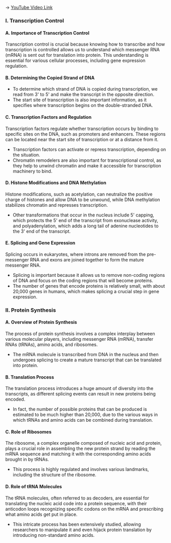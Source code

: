 -> [YouTube Video Link](https://www.youtube.com/watch?v=Chv8dlBVXpw&list=PLUl4u3cNGP63LmSVIVzy584-ZbjbJ-Y63&index=9&pp=iAQB)

### I. Transcription Control
#### A. Importance of Transcription Control

Transcription control is crucial because knowing how to transcribe and how transcription is controlled allows us to understand which messenger RNA (mRNA) is sent out for translation into protein. This understanding is essential for various cellular processes, including gene expression regulation.

#### B. Determining the Copied Strand of DNA
- To determine which strand of DNA is copied during transcription, we read from 3' to 5' and make the transcript in the opposite direction.
- The start site of transcription is also important information, as it specifies where transcription begins on the double-stranded DNA.

#### C. Transcription Factors and Regulation

Transcription factors regulate whether transcription occurs by binding to specific sites on the DNA, such as promoters and enhancers. These regions can be located near the start site of transcription or at a distance from it.
- Transcription factors can activate or repress transcription, depending on the situation.
- Chromatin remodelers are also important for transcriptional control, as they help to unwind chromatin and make it accessible for transcription machinery to bind.

#### D. Histone Modifications and DNA Methylation

Histone modifications, such as acetylation, can neutralize the positive charge of histones and allow DNA to be unwound, while DNA methylation stabilizes chromatin and represses transcription.
- Other transformations that occur in the nucleus include 5' capping, which protects the 5' end of the transcript from exonuclease activity, and polyadenylation, which adds a long tail of adenine nucleotides to the 3' end of the transcript.

#### E. Splicing and Gene Expression

Splicing occurs in eukaryotes, where introns are removed from the pre-messenger RNA and exons are joined together to form the mature messenger RNA.
- Splicing is important because it allows us to remove non-coding regions of DNA and focus on the coding regions that will become proteins.
- The number of genes that encode proteins is relatively small, with about 20,000 genes in humans, which makes splicing a crucial step in gene expression.

### II. Protein Synthesis
#### A. Overview of Protein Synthesis

The process of protein synthesis involves a complex interplay between various molecular players, including messenger RNA (mRNA), transfer RNAs (tRNAs), amino acids, and ribosomes.
- The mRNA molecule is transcribed from DNA in the nucleus and then undergoes splicing to create a mature transcript that can be translated into protein.

#### B. Translation Process

The translation process introduces a huge amount of diversity into the transcripts, as different splicing events can result in new proteins being encoded.
- In fact, the number of possible proteins that can be produced is estimated to be much higher than 20,000, due to the various ways in which tRNAs and amino acids can be combined during translation.

#### C. Role of Ribosomes

The ribosome, a complex organelle composed of nucleic acid and protein, plays a crucial role in assembling the new protein strand by reading the mRNA sequence and matching it with the corresponding amino acids brought in by tRNAs.
- This process is highly regulated and involves various landmarks, including the structure of the ribosome.

#### D. Role of tRNA Molecules

The tRNA molecules, often referred to as decoders, are essential for translating the nucleic acid code into a protein sequence, with their anticodon loops recognizing specific codons on the mRNA and prescribing what amino acids get put in place.
- This intricate process has been extensively studied, allowing researchers to manipulate it and even hijack protein translation by introducing non-standard amino acids.